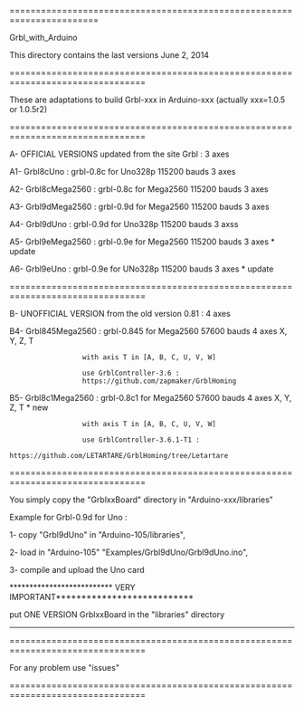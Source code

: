 =======================================================================

Grbl_with_Arduino

This directory contains the last versions  June 2, 2014

================================================================================

These are adaptations to build Grbl-xxx in Arduino-xxx (actually xxx=1.0.5 or 1.0.5r2)

================================================================================

A- OFFICIAL VERSIONS updated from the site Grbl : 3 axes

A1- Grbl8cUno       : grbl-0.8c for Uno328p 115200 bauds  3 axes

A2- Grbl8cMega2560  : grbl-0.8c for Mega2560 115200 bauds  3 axes

A3- Grbl9dMega2560  : grbl-0.9d for Mega2560 115200 bauds  3 axes

A4- Grbl9dUno       : grbl-0.9d for Uno328p 115200 bauds  3 axss

A5- Grbl9eMega2560  : grbl-0.9e for Mega2560 115200 bauds  3 axes * update

A6- Grbl9eUno       : grbl-0.9e for UNo328p 115200 bauds  3 axes  * update


================================================================================

B- UNOFFICIAL VERSION from the old version 0.81 : 4 axes


B4- Grbl845Mega2560 : grbl-0.845 for Mega2560 57600 bauds  4 axes  X, Y, Z, T
                      
                      with axis T in [A, B, C, U, V, W]
                      
                      use GrblController-3.6 :
                      https://github.com/zapmaker/GrblHoming

B5- Grbl8c1Mega2560 : grbl-0.8c1 for Mega2560 57600 bauds  4 axes  X, Y, Z, T * new
                      
                      with axis T in [A, B, C, U, V, W]
		       
                      use GrblController-3.6.1-T1 :
                      https://github.com/LETARTARE/GrblHoming/tree/Letartare

                      
================================================================================

You simply copy the "GrblxxBoard" directory in "Arduino-xxx/libraries"

Example for Grbl-0.9d for Uno :

1- copy "Grbl9dUno" in "Arduino-105/libraries",

2- load in "Arduino-105" "Examples/Grbl9dUno/Grbl9dUno.ino",

3- compile and upload the Uno card

************************** VERY IMPORTANT***************************

put ONE VERSION GrblxxBoard in the "libraries" directory

********************************************************************

================================================================================

For any problem use "issues"

================================================================================






